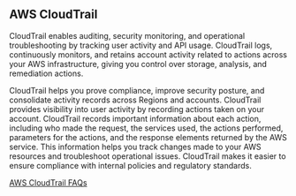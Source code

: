 ## AWS CloudTrail

CloudTrail enables auditing, security monitoring, and operational troubleshooting by tracking user activity and API usage. CloudTrail logs, continuously monitors, and retains account activity related to actions across your AWS infrastructure, giving you control over storage, analysis, and remediation actions.

CloudTrail helps you prove compliance, improve security posture, and consolidate activity records across Regions and accounts. CloudTrail provides visibility into user activity by recording actions taken on your account. CloudTrail records important information about each action, including who made the request, the services used, the actions performed, parameters for the actions, and the response elements returned by the AWS service. This information helps you track changes made to your AWS resources and troubleshoot operational issues. CloudTrail makes it easier to ensure compliance with internal policies and regulatory standards.

[AWS CloudTrail FAQs](https://aws.amazon.com/cloudtrail/faqs/)

